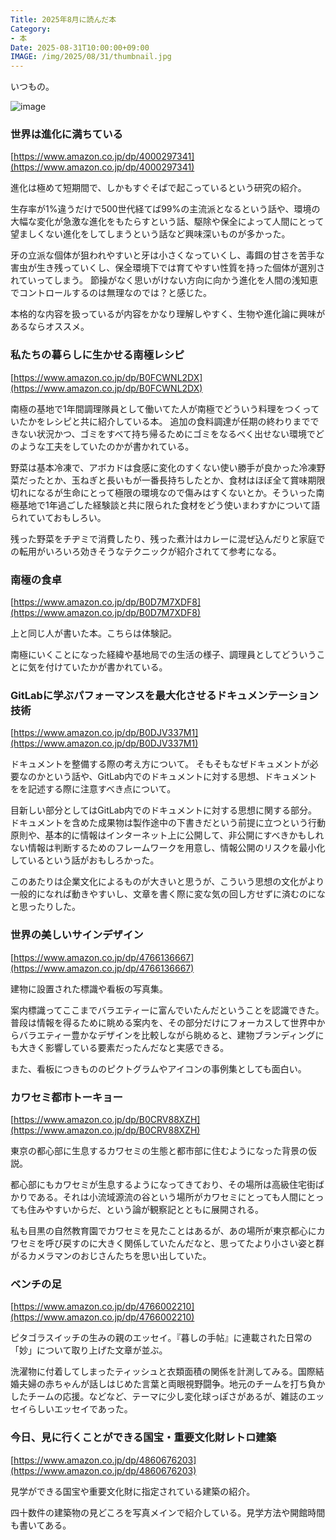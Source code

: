 ```yaml
---
Title: 2025年8月に読んだ本
Category:
- 本
Date: 2025-08-31T10:00:00+09:00
IMAGE: /img/2025/08/31/thumbnail.jpg
---
```


いつもの。

![image](/img/2025/08/31/thumbnail.jpg)


### 世界は進化に満ちている

[https://www.amazon.co.jp/dp/4000297341](https://www.amazon.co.jp/dp/4000297341)

進化は極めて短期間で、しかもすぐそばで起こっているという研究の紹介。

生存率が1%違うだけで500世代経てば99%の主流派となるという話や、環境の大幅な変化が急激な進化をもたらすという話、駆除や保全によって人間にとって望ましくない進化をしてしまうという話など興味深いものが多かった。

牙の立派な個体が狙われやすいと牙は小さくなっていくし、毒餌の甘さを苦手な害虫が生き残っていくし、保全環境下では育てやすい性質を持った個体が選別されていってしまう。
節操がなく思いがけない方向に向かう進化を人間の浅知恵でコントロールするのは無理なのでは？と感じた。

本格的な内容を扱っているが内容をかなり理解しやすく、生物や進化論に興味があるならオススメ。


### 私たちの暮らしに生かせる南極レシピ

[https://www.amazon.co.jp/dp/B0FCWNL2DX](https://www.amazon.co.jp/dp/B0FCWNL2DX)

南極の基地で1年間調理隊員として働いてた人が南極でどういう料理をつくっていたかをレシピと共に紹介している本。
追加の食料調達が任期の終わりまでできない状況かつ、ゴミをすべて持ち帰るためにゴミをなるべく出せない環境でどのような工夫をしていたのかが書かれている。

野菜は基本冷凍で、アボカドは食感に変化のすくない使い勝手が良かった冷凍野菜だったとか、玉ねぎと長いもが一番長持ちしたとか、食材はほぼ全て賞味期限切れになるが生命にとって極限の環境なので傷みはすくないとか。そういった南極基地で1年過ごした経験談と共に限られた食材をどう使いまわすかについて語られていておもしろい。

残った野菜をチヂミで消費したり、残った煮汁はカレーに混ぜ込んだりと家庭での転用がいろいろ効きそうなテクニックが紹介されてて参考になる。


### 南極の食卓

[https://www.amazon.co.jp/dp/B0D7M7XDF8](https://www.amazon.co.jp/dp/B0D7M7XDF8)

上と同じ人が書いた本。こちらは体験記。

南極にいくことになった経緯や基地局での生活の様子、調理員としてどういうことに気を付けていたかが書かれている。


### GitLabに学ぶパフォーマンスを最大化させるドキュメンテーション技術

[https://www.amazon.co.jp/dp/B0DJV337M1](https://www.amazon.co.jp/dp/B0DJV337M1)


ドキュメントを整備する際の考え方について。
そもそもなぜドキュメントが必要なのかという話や、GitLab内でのドキュメントに対する思想、ドキュメントをを記述する際に注意すべき点について。

目新しい部分としてはGitLab内でのドキュメントに対する思想に関する部分。ドキュメントを含めた成果物は製作途中の下書きだという前提に立つという行動原則や、基本的に情報はインターネット上に公開して、非公開にすべきかもしれない情報は判断するためのフレームワークを用意し、情報公開のリスクを最小化しているという話がおもしろかった。

このあたりは企業文化によるものが大きいと思うが、こういう思想の文化がより一般的になれば動きやすいし、文章を書く際に変な気の回し方せずに済むのになと思ったりした。


### 世界の美しいサインデザイン

[https://www.amazon.co.jp/dp/4766136667](https://www.amazon.co.jp/dp/4766136667)

建物に設置された標識や看板の写真集。

案内標識ってここまでバラエティーに富んでいたんだということを認識できた。
普段は情報を得るために眺める案内を、その部分だけにフォーカスして世界中からバラエティー豊かなデザインを比較しながら眺めると、建物ブランディングにも大きく影響している要素だったんだなと実感できる。

また、看板につきもののピクトグラムやアイコンの事例集としても面白い。


### カワセミ都市トーキョー

[https://www.amazon.co.jp/dp/B0CRV88XZH](https://www.amazon.co.jp/dp/B0CRV88XZH)

東京の都心部に生息するカワセミの生態と都市部に住むようになった背景の仮説。

都心部にもカワセミが生息するようになってきており、その場所は高級住宅街ばかりである。それは小流域源流の谷という場所がカワセミにとっても人間にとっても住みやすいからだ、という論が観察記とともに展開される。

私も目黒の自然教育園でカワセミを見たことはあるが、あの場所が東京都心にカワセミを呼び戻すのに大きく関係していたんだなと、思ってたより小さい姿と群がるカメラマンのおじさんたちを思い出していた。


### ベンチの足

[https://www.amazon.co.jp/dp/4766002210](https://www.amazon.co.jp/dp/4766002210)


ピタゴラスイッチの生みの親のエッセイ。『暮しの手帖』に連載された日常の「妙」について取り上げた文章が並ぶ。

洗濯物に付着してしまったティッシュと衣類面積の関係を計測してみる。国際結婚夫婦の赤ちゃんが話しはじめた言葉と両眼視野闘争。地元のチームを打ち負かしたチームの応援。などなど、テーマに少し変化球っぽさがあるが、雑誌のエッセイらしいエッセイであった。


### 今日、見に行くことができる国宝・重要文化財レトロ建築

[https://www.amazon.co.jp/dp/4860676203](https://www.amazon.co.jp/dp/4860676203)

見学ができる国宝や重要文化財に指定されている建築の紹介。

四十数件の建築物の見どころを写真メインで紹介している。見学方法や開館時間も書いてある。
